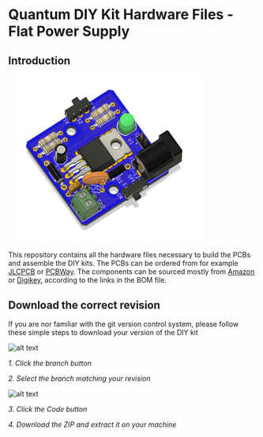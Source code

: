 # Quantum DIY Kit Hardware Files - Flat Power Supply
## Introduction

<img src="assembled.png" alt="alt text" width="400"/>

This repository contains all the hardware files necessary to build the PCBs and assemble the DIY kits. The PCBs can be ordered from for example [JLCPCB](https://jlcpcb.com/) or [PCBWay](https://www.pcbway.com/). The components can be sourced mostly from [Amazon](https://amazon.com/) or [Digikey](https://digikey.com/), according to the links in the BOM file.

## Download the correct revision

If you are nor familiar with the git version control system, please follow these simple steps to download your version of the DIY kit

![alt text](README-asset-1.png)

<em>1. Click the branch button</em>

<em>2. Select the branch matching your revision</em>

![alt text](README-asset-2.png)

<em>3. Click the Code button</em>

<em>4. Download the ZIP and extract it on your machine</em>
